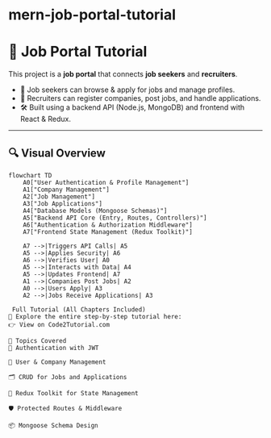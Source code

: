 # mern-job-portal-tutorial
# 💼 Job Portal Tutorial

This project is a **job portal** that connects **job seekers** and **recruiters**.

- 👤 Job seekers can browse & apply for jobs and manage profiles.  
- 🏢 Recruiters can register companies, post jobs, and handle applications.  
- 🛠️ Built using a backend API (Node.js, MongoDB) and frontend with React & Redux.

---

## 🔍 Visual Overview

```mermaid
flowchart TD
    A0["User Authentication & Profile Management"]
    A1["Company Management"]
    A2["Job Management"]
    A3["Job Applications"]
    A4["Database Models (Mongoose Schemas)"]
    A5["Backend API Core (Entry, Routes, Controllers)"]
    A6["Authentication & Authorization Middleware"]
    A7["Frontend State Management (Redux Toolkit)"]

    A7 -->|Triggers API Calls| A5
    A5 -->|Applies Security| A6
    A6 -->|Verifies User| A0
    A5 -->|Interacts with Data| A4
    A5 -->|Updates Frontend| A7
    A1 -->|Companies Post Jobs| A2
    A0 -->|Users Apply| A3
    A2 -->|Jobs Receive Applications| A3

 Full Tutorial (All Chapters Included)
🔗 Explore the entire step-by-step tutorial here:
👉 View on Code2Tutorial.com

🧠 Topics Covered
🔐 Authentication with JWT

🧾 User & Company Management

🗂️ CRUD for Jobs and Applications

🔄 Redux Toolkit for State Management

🛡️ Protected Routes & Middleware

📦 Mongoose Schema Design


